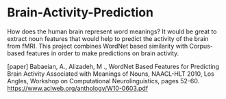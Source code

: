 # Brain-Activity-Prediction
How does the human brain represent word meanings? It would be great to extract noun features that would help to predict the activity of the brain from fMRI. This project combines WordNet based similarity with Corpus-based features in order to make predictions on brain activity. 

[paper] Babaeian, A., Alizadeh, M ., WordNet Based Features for Predicting Brain Activity Associated with Meanings of Nouns, NAACL-HLT 2010, Los Angles, Workshop on Computational Neurolinguistics, pages 52-60. https://www.aclweb.org/anthology/W10-0603.pdf
